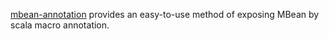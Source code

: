 [mbean-annotation](https://github.com/wacai/mbean-annotation) provides an easy-to-use method of exposing MBean by scala macro annotation.